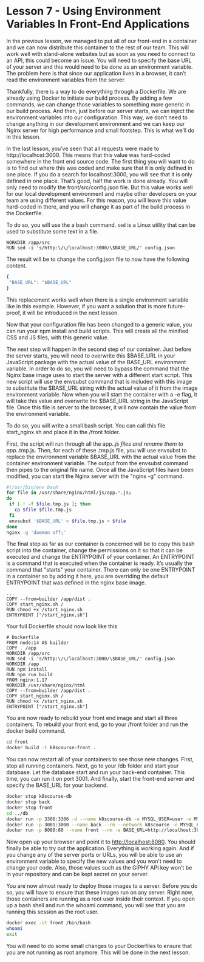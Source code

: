 # Lesson 7 - Using Environment Variables In Front-End Applications

In the previous lesson, we managed to put all of our front-end in a container and we can now distribute this container to the rest of our team. This will work well with stand-alone websites but as soon as you need to connect to an API, this could become an issue. You will need to specify the base URL of your server and this would need to be done as an environment variable. The problem here is that since our application lives in a browser, it can’t read the environment variables from the server.

Thankfully, there is a way to do everything through a Dockerfile. We are already using Docker to initiate our build process. By adding a few commands, we can change those variables to something more generic in our build process. And then, just before our server starts, we can inject the environment variables into our configuration. This way, we don’t need to change anything in our development environment and we can keep our Nginx server for high performance and small footstep.  This is what we’ll do in this lesson.

In the last lesson, you’ve seen that all requests were made to http://localhost:3000. This means that this value was hard-coded somewhere in the front end source code. The first thing you will want to do is to find out where this was coded and make sure that it is only defined in one place. If you do a search for localhost:3000, you will see that it is only defined in one place. That’s good, half the work is done already. You will only need to modify the front/src/config.json file. But this value works well for our local development environment and maybe other developers on your team are using different values. For this reason, you will leave this value hard-coded in there, and you will change it as part of the build process in the Dockerfile.

To do so, you will use the a bash command. `sed` is a Linux utility that can be used to substitute some text in a file.

```docker
WORKDIR /app/src
RUN sed -i 's/http:\/\/localhost:3000/\$BASE_URL/' config.json
```

The result will be to change the config.json file to now have the following content.

```javascript
{
 "BASE_URL": "$BASE_URL"
}
```

This replacement works well when there is a single environment variable like in this example. However, if you want a solution that is more future-proof, it will be introduced in the next lesson.

Now that your configuration file has been changed to a generic value, you can run your npm install and build scripts. This will create all the minified CSS and JS files, with this generic value.

The next step will happen in the second step of our container. Just before the server starts, you will need to overwrite this $BASE_URL in your JavaScript package with the actual value of the BASE_URL environment variable. In order to do so, you will need to bypass the command that the Nginx base image uses to start the server with a different start script. This new script will use the envsubst command that is included with this image to substitute the $BASE_URL string with the actual value of it from the image environment variable. Now when you will start the container with a -e flag, it will take this value and overwrite the $BASE_URL string in the JavaScript file. Once this file is server to the browser, it will now contain the value from the environment variable.

To do so, you will write a small bash script.  You can call this file start_nginx.sh and place it in the /front folder. 

First, the script will run through all the app.*.js files and rename them to app.*.tmp.js. Then, for each of these .tmp.js file, you will use envsubst to replace the environment variable $BASE_URL with the actual value from the container environment variable. The output from the envsubst command then pipes to the original file name. Once all the JavaScript files have been modified, you can start the Nginx server with the "nginx -g" command.

```bash
#!/usr/bin/env bash
for file in /usr/share/nginx/html/js/app.*.js;
do
 if [ ! -f $file.tmp.js ]; then
   cp $file $file.tmp.js
 fi
 envsubst '$BASE_URL' < $file.tmp.js > $file
done
nginx -g 'daemon off;'
```

The final step as far as our container is concerned will be to copy this bash script into the container, change the permissions on it so that it can be executed and change the ENTRYPOINT of your container. An ENTRYPOINT is a command that is executed when the container is ready. It’s usually the command that "starts" your container. There can only be one ENTRYPOINT in a container so by adding it here, you are overriding the default ENTRYPOINT that was defined in the nginx base image.

```docker
...
COPY --from=builder /app/dist .
COPY start_nginx.sh /
RUN chmod +x /start_nginx.sh
ENTRYPOINT ["/start_nginx.sh"]
```

Your full Dockerfile should now look like this

```docker
# Dockerfile
FROM node:14 AS builder
COPY . /app
WORKDIR /app/src
RUN sed -i 's/http:\/\/localhost:3000/\$BASE_URL/' config.json
WORKDIR /app
RUN npm install
RUN npm run build
FROM nginx:1.17
WORKDIR /usr/share/nginx/html
COPY --from=builder /app/dist .
COPY start_nginx.sh /
RUN chmod +x /start_nginx.sh
ENTRYPOINT ["/start_nginx.sh"]
```

You are now ready to rebuild your front end image and start all three containers. To rebuild your front end, go to your /front folder and run the docker build command.

```bash
cd front
docker build -t k8scourse-front .
```

You can now restart all of your containers to see those new changes. First, stop all running containers. Next, go to your /db folder and start your database. Let the database start and run your back-end container. This time, you can run it on port 3001. And finally, start the front-end server and specify the BASE_URL for your backend.

```bash
docker stop k8scourse-db
docker stop back
docker stop front
cd ../db
docker run -p 3306:3306 -d --name k8scourse-db -e MYSQL_USER=user -e MYSQL_PASSWORD=mysql -e MYSQL_ROOT_PASSWORD=root --rm -v $(pwd)/init.sql:/docker-entrypoint-initdb.d/init.sql --network k8scourse mysql:5.7
docker run -p 3001:3000 --name back --rm --network k8scourse -e MYSQL_HOST=k8scourse-db -d k8scourse-back
docker run -p 8080:80 --name front --rm -e BASE_URL=http://localhost:3001 -d k8scourse-front
```

Now open up your browser and point it to [http://localhost:8080](http://localhost:8080). You should finally be able to try out the application. Everything is working again. And if you change any of the server ports or URLs, you will be able to use an environment variable to specify the new values and you won’t need to change your code. Also, those values such as the GIPHY API key won’t be in your repository and can be kept secret on your server. 

You are now almost ready to deploy those images to a server. Before you do so, you will have to ensure that these images run on any server. Right now, those containers are running as a root user inside their context. If you open up a bash shell and run the whoami command, you will see that you are running this session as the root user.

```bash
docker exec -it front /bin/bash
whoami
exit
```

You will need to do some small changes to your Dockerfiles to ensure that you are not running as root anymore. This will be done in the next lesson.
